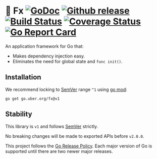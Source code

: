 # :unicorn: Fx [![GoDoc][doc-img]][doc] [![Github release][release-img]][release] [![Build Status][ci-img]][ci] [![Coverage Status][cov-img]][cov] [![Go Report Card](https://goreportcard.com/badge/go.uber.org/fx)](https://goreportcard.com/report/go.uber.org/fx)

An application framework for Go that:

- Makes dependency injection easy.
- Eliminates the need for global state and `func init()`.

## Installation

We recommend locking to [SemVer](http://semver.org/) range `^1` using [go mod](https://github.com/golang/go/wiki/Modules):

```shell
go get go.uber.org/fx@v1
```

## Stability

This library is `v1` and follows [SemVer](http://semver.org/) strictly.

No breaking changes will be made to exported APIs before `v2.0.0`.

This project follows the [Go Release Policy][release-policy]. Each major
version of Go is supported until there are two newer major releases.

[doc-img]: https://pkg.go.dev/badge/go.uber.org/fx
[doc]: https://pkg.go.dev/go.uber.org/fx
[release-img]: https://img.shields.io/github/release/uber-go/fx.svg
[release]: https://github.com/uber-go/fx/releases
[ci-img]: https://github.com/uber-go/fx/actions/workflows/go.yml/badge.svg
[ci]: https://github.com/uber-go/fx/actions/workflows/go.yml
[cov-img]: https://codecov.io/gh/uber-go/fx/branch/master/graph/badge.svg
[cov]: https://codecov.io/gh/uber-go/fx/branch/master
[report-card-img]: https://goreportcard.com/badge/github.com/uber-go/fx
[report-card]: https://goreportcard.com/report/github.com/uber-go/fx
[release-policy]: https://golang.org/doc/devel/release.html#policy
